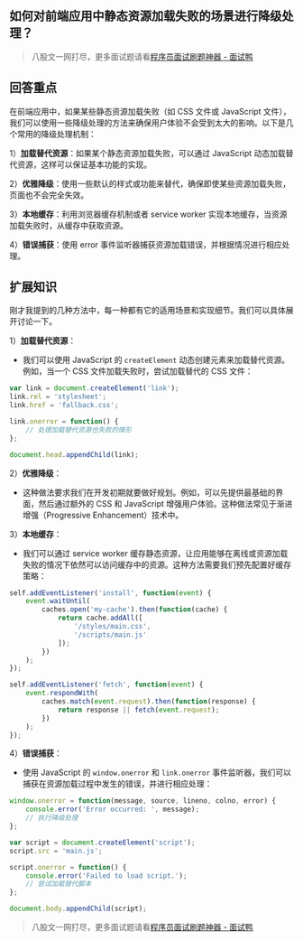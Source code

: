 ## 如何对前端应用中静态资源加载失败的场景进行降级处理？
> 八股文一网打尽，更多面试题请看[程序员面试刷题神器 - 面试鸭](https://www.mianshiya.com/)

## 回答重点
在前端应用中，如果某些静态资源加载失败（如 CSS 文件或 JavaScript 文件），我们可以使用一些降级处理的方法来确保用户体验不会受到太大的影响。以下是几个常用的降级处理机制：

1）**加载替代资源**：如果某个静态资源加载失败，可以通过 JavaScript 动态加载替代资源，这样可以保证基本功能的实现。

2）**优雅降级**：使用一些默认的样式或功能来替代，确保即使某些资源加载失败，页面也不会完全失效。

3）**本地缓存**：利用浏览器缓存机制或者 service worker 实现本地缓存，当资源加载失败时，从缓存中获取资源。

4）**错误捕获**：使用 error 事件监听器捕获资源加载错误，并根据情况进行相应处理。

## 扩展知识
刚才我提到的几种方法中，每一种都有它的适用场景和实现细节。我们可以具体展开讨论一下。

1）**加载替代资源**：
   - 我们可以使用 JavaScript 的 `createElement` 动态创建元素来加载替代资源。例如，当一个 CSS 文件加载失败时，尝试加载替代的 CSS 文件：
   ```javascript
   var link = document.createElement('link');
   link.rel = 'stylesheet';
   link.href = 'fallback.css';

   link.onerror = function() {
       // 处理加载替代资源也失败的情形
   };

   document.head.appendChild(link);
   ```

2）**优雅降级**：
   - 这种做法要求我们在开发初期就要做好规划。例如，可以先提供最基础的界面，然后通过额外的 CSS 和 JavaScript 增强用户体验。这种做法常见于渐进增强（Progressive Enhancement）技术中。

3）**本地缓存**：
   - 我们可以通过 service worker 缓存静态资源，让应用能够在离线或资源加载失败的情况下依然可以访问缓存中的资源。这种方法需要我们预先配置好缓存策略：
   ```javascript
   self.addEventListener('install', function(event) {
       event.waitUntil(
           caches.open('my-cache').then(function(cache) {
               return cache.addAll([
                   '/styles/main.css',
                   '/scripts/main.js'
               ]);
           })
       );
   });

   self.addEventListener('fetch', function(event) {
       event.respondWith(
           caches.match(event.request).then(function(response) {
               return response || fetch(event.request);
           })
       );
   });
   ```

4）**错误捕获**：
   - 使用 JavaScript 的 `window.onerror` 和 `link.onerror` 事件监听器，我们可以捕获在资源加载过程中发生的错误，并进行相应处理：
   ```javascript
   window.onerror = function(message, source, lineno, colno, error) {
       console.error('Error occurred: ', message);
       // 执行降级处理
   };

   var script = document.createElement('script');
   script.src = 'main.js';

   script.onerror = function() {
       console.error('Failed to load script.');
       // 尝试加载替代脚本
   };

   document.body.appendChild(script);
   ```



> 八股文一网打尽，更多面试题请看[程序员面试刷题神器 - 面试鸭](https://www.mianshiya.com/)